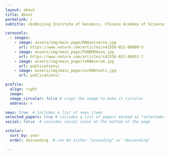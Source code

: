 ```yaml
---
layout: about
title: About
permalink: /
subtitle: <b>Beijing Institute of Genomics, Chinese Academy of Sciences / China National Center for Bioinformation</b>

carousels:
  - images: 
    - image: assets/img/main_page/RNAuniverse.jpg
      url: https://www.nature.com/articles/s41556-022-00880-5
    - image: assets/img/main_page/PANDORAseq.jpg
      url: https://www.nature.com/articles/s41556-021-00652-7
    - image: assets/img/main_page/tsRNAserum.jpg
      url: publications/
    - image: assets/img/main_page/sncRNAtools.jpg
      url: publications/

profile:
  align: right
  image: 
  image_circular: false # crops the image to make it circular
  address: > 

news: true  # includes a list of news items
selected_papers: true # includes a list of papers marked as "selected={true}"
social: false  # includes social icons at the bottom of the page

scholar:
  sort_by: year
  order: descending  # can be either "ascending" or "descending"

---
```

